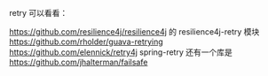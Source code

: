 retry 可以看看：

https://github.com/resilience4j/resilience4j 的 resilience4j-retry 模块
https://github.com/rholder/guava-retrying
https://github.com/elennick/retry4j
spring-retry
还有一个库是 https://github.com/jhalterman/failsafe
